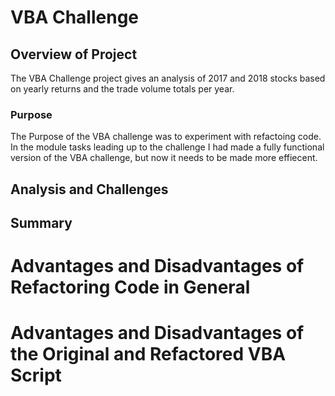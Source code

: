 # VBA Challenge 

## Overview of Project
  The VBA Challenge project gives an analysis of 2017 and 2018 stocks based on yearly returns and the trade volume totals per year.
### Purpose
  The Purpose of the VBA challenge was to experiment with refactoing code. In the module tasks leading up to the challenge I had made a fully functional version of the VBA challenge, but now it needs to be made more effiecent. 
## Analysis and Challenges
 
## Summary
# Advantages and Disadvantages of Refactoring Code in General
# Advantages and Disadvantages of the Original and Refactored VBA Script 
